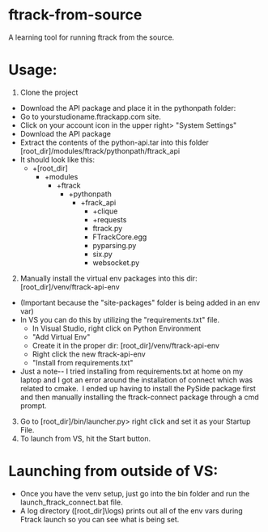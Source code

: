 # ftrack-from-source
A learning tool for running ftrack from the source.

# Usage:
1. Clone the project
  - Download the API package and place it in the pythonpath folder:
  - Go to yourstudioname.ftrackapp.com site.
  - Click on your account icon in the upper right> "System Settings"
  - Download the API package
  - Extract the contents of the python-api.tar into this folder [root_dir]/modules/ftrack/pythonpath/ftrack_api
  - It should look like this:
    - +[root_dir]
      - +modules
        - +ftrack
          - +pythonpath
            - +frack_api
              - +clique
              - +requests 
              - ftrack.py
              - FTrackCore.egg
              - pyparsing.py
              - six.py
              - websocket.py
2. Manually install the virtual env packages into this dir: [root_dir]/venv/ftrack-api-env 
  - (Important because the "site-packages" folder is being added in an env var)
  - In VS you can do this by utilizing the "requirements.txt" file.
    - In Visual Studio, right click on Python Environment
    - "Add Virtual Env" 
    - Create it in the proper dir: [root_dir]/venv/ftrack-api-env
    - Right click the new ftrack-api-env 
    - "Install from requirements.txt"
  - Just a note-- I tried installing from requirements.txt at home on my laptop and I got an error around the installation of connect which was related to cmake.  I ended up having to install the PySide package first and then manually installing the ftrack-connect package through a cmd prompt.
3. Go to [root_dir]/bin/launcher.py> right click and set it as your Startup File.
4. To launch from VS, hit the Start button.


# Launching from outside of VS:

- Once you have the venv setup, just go into the bin folder and run the launch_ftrack_connect.bat file.
- A log directory ([root_dir]\logs) prints out all of the env vars during Ftrack launch so you can see what is being set.

